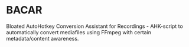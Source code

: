 # BACAR
Bloated AutoHotkey Conversion Assistant for Recordings - AHK-script to automatically convert mediafiles using FFmpeg with certain metadata/content awareness.
